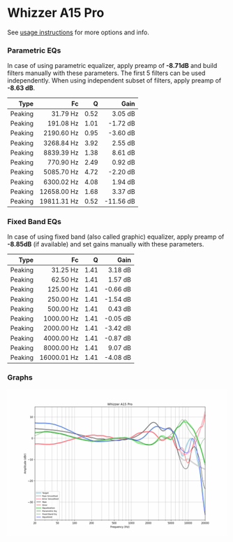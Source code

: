 # Whizzer A15 Pro
See [usage instructions](https://github.com/jaakkopasanen/AutoEq#usage) for more options and info.

### Parametric EQs
In case of using parametric equalizer, apply preamp of **-8.71dB** and build filters manually
with these parameters. The first 5 filters can be used independently.
When using independent subset of filters, apply preamp of **-8.63 dB**.

| Type    | Fc          |    Q | Gain      |
|--------:|------------:|-----:|----------:|
| Peaking | 31.79 Hz    | 0.52 | 3.05 dB   |
| Peaking | 191.08 Hz   | 1.01 | -1.72 dB  |
| Peaking | 2190.60 Hz  | 0.95 | -3.60 dB  |
| Peaking | 3268.84 Hz  | 3.92 | 2.55 dB   |
| Peaking | 8839.39 Hz  | 1.38 | 8.61 dB   |
| Peaking | 770.90 Hz   | 2.49 | 0.92 dB   |
| Peaking | 5085.70 Hz  | 4.72 | -2.20 dB  |
| Peaking | 6300.02 Hz  | 4.08 | 1.94 dB   |
| Peaking | 12658.00 Hz | 1.68 | 3.37 dB   |
| Peaking | 19811.31 Hz | 0.52 | -11.56 dB |

### Fixed Band EQs
In case of using fixed band (also called graphic) equalizer, apply preamp of **-8.85dB**
(if available) and set gains manually with these parameters.

| Type    | Fc          |    Q | Gain     |
|--------:|------------:|-----:|---------:|
| Peaking | 31.25 Hz    | 1.41 | 3.18 dB  |
| Peaking | 62.50 Hz    | 1.41 | 1.57 dB  |
| Peaking | 125.00 Hz   | 1.41 | -0.66 dB |
| Peaking | 250.00 Hz   | 1.41 | -1.54 dB |
| Peaking | 500.00 Hz   | 1.41 | 0.43 dB  |
| Peaking | 1000.00 Hz  | 1.41 | -0.05 dB |
| Peaking | 2000.00 Hz  | 1.41 | -3.42 dB |
| Peaking | 4000.00 Hz  | 1.41 | -0.87 dB |
| Peaking | 8000.00 Hz  | 1.41 | 9.07 dB  |
| Peaking | 16000.01 Hz | 1.41 | -4.08 dB |

### Graphs
![](./Whizzer%20A15%20Pro.png)